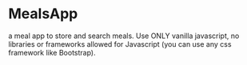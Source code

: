 # MealsApp
 a meal app to store and search meals. Use ONLY vanilla javascript, no libraries or frameworks allowed for Javascript (you can use any css framework like Bootstrap).
